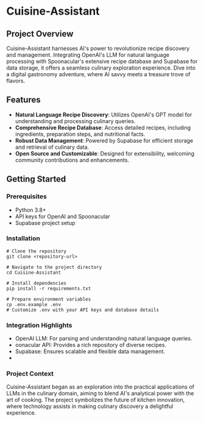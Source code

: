 # Cuisine-Assistant

## Project Overview

Cuisine-Assistant harnesses AI's power to revolutionize recipe discovery and management. Integrating OpenAI's LLM for natural language processing with Spoonacular's extensive recipe database and Supabase for data storage, it offers a seamless culinary exploration experience. Dive into a digital gastronomy adventure, where AI savvy meets a treasure trove of flavors.

## Features

- **Natural Language Recipe Discovery**: Utilizes OpenAI's GPT model for understanding and processing culinary queries.
- **Comprehensive Recipe Database**: Access detailed recipes, including ingredients, preparation steps, and nutritional facts.
- **Robust Data Management**: Powered by Supabase for efficient storage and retrieval of culinary data.
- **Open Source and Customizable**: Designed for extensibility, welcoming community contributions and enhancements.

## Getting Started

### Prerequisites

- Python 3.8+
- API keys for OpenAI and Spoonacular
- Supabase project setup

### Installation

```
# Clone the repository
git clone <repository-url>

# Navigate to the project directory
cd Cuisine-Assistant

# Install dependencies
pip install -r requirements.txt

# Prepare environment variables
cp .env.example .env
# Customize .env with your API keys and database details
```
### Integration Highlights
* OpenAI LLM: For parsing and understanding natural language queries.
* oonacular API: Provides a rich repository of diverse recipes.
* Supabase: Ensures scalable and flexible data management.
* 
### Project Context

Cuisine-Assistant began as an exploration into the practical applications of LLMs in the culinary domain, aiming to blend AI's analytical power with the art of cooking. The project symbolizes the future of kitchen innovation, where technology assists in making culinary discovery a delightful experience.
